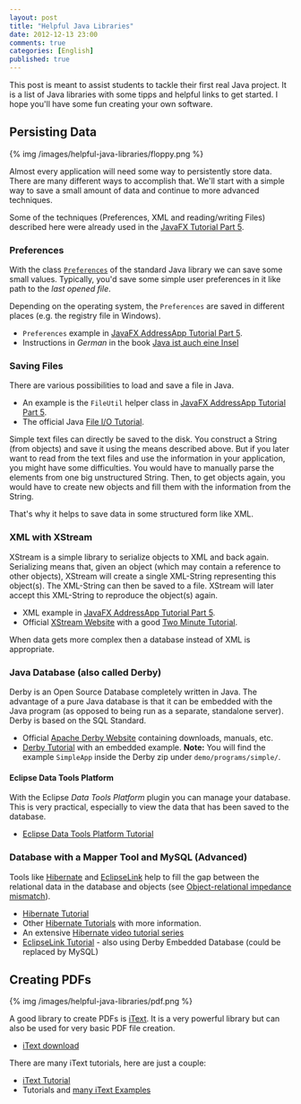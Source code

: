 ```yaml
---
layout: post
title: "Helpful Java Libraries"
date: 2012-12-13 23:00
comments: true
categories: [English]
published: true
---
```


This post is meant to assist students to tackle their first real Java project. It is a list of Java libraries with some tipps and helpful links to get started. I hope you'll have some fun creating your own software.

## Persisting Data ##
{% img /images/helpful-java-libraries/floppy.png %}

Almost every application will need some way to persistently store data. There are many different ways to accomplish that. We'll start with a simple way to save a small amount of data and continue to more advanced techniques. 

<!-- more -->

Some of the techniques (Preferences, XML and reading/writing Files) described here were already used in the [JavaFX Tutorial Part 5](/blog/2012/11/27/javafx-tutorial-addressapp-5). 

### Preferences ###
With the class [`Preferences`](http://docs.oracle.com/javase/7/docs/api/index.html?java/util/prefs/Preferences.html) of the standard Java library we can save some small values. Typically, you'd save some simple user preferences in it like path to the *last opened file*. 

Depending on the operating system, the `Preferences` are saved in different places (e.g. the registry file in Windows).

* `Preferences` example in [JavaFX AddressApp Tutorial Part 5](/blog/2012/11/27/javafx-tutorial-addressapp-5).
* Instructions in *German* in the book [Java ist auch eine Insel](http://openbook.galileocomputing.de/javainsel/javainsel_11_009.html#dodtp29221705-11a7-4fe0-8f23-bfb46d58ff59)


### Saving Files ###
There are various possibilities to load and save a file in Java.

* An example is the `FileUtil` helper class in [JavaFX AddressApp Tutorial Part 5](/blog/2012/11/27/javafx-tutorial-addressapp-5).
* The official Java [File I/O Tutorial](http://docs.oracle.com/javase/tutorial/essential/io/fileio.html).

Simple text files can directly be saved to the disk. You construct a String (from objects) and save it using the means described above. But if you later want to read from the text files and use the information in your application, you might have some difficulties. You would have to manually parse the elements from one big unstructured String. Then, to get objects again, you would have to create new objects and fill them with the information from the String.

That's why it helps to save data in some structured form like XML.


### XML with XStream ###
XStream is a simple library to serialize objects to XML and back again. Serializing means that, given an object (which may contain a reference to other objects), XStream will create a single XML-String representing this object(s). The XML-String can then be saved to a file. XStream will later accept this XML-String to reproduce the object(s) again.

* XML example in [JavaFX AddressApp Tutorial Part 5](/blog/2012/11/27/javafx-tutorial-addressapp-5).
* Official [XStream Website](http://xstream.codehaus.org/) with a good [Two Minute Tutorial](http://xstream.codehaus.org/tutorial.html).

When data gets more complex then a database instead of XML is appropriate.


### Java Database (also called Derby) ###
Derby is an Open Source Database completely written in Java. The advantage of a pure Java database is that it can be embedded with the Java program (as opposed to being run as a separate, standalone server). Derby is based on the SQL Standard.

* Official [Apache Derby Website](http://db.apache.org/derby/) containing downloads, manuals, etc.
* [Derby Tutorial](http://db.apache.org/derby/papers/DerbyTut/embedded_intro.html) with an embedded example. **Note:** You will find the example `SimpleApp` inside the Derby zip under `demo/programs/simple/`.

#### Eclipse Data Tools Platform ####
With the Eclipse *Data Tools Platform* plugin you can manage your database. This is very practical, especially to view the data that has been saved to the database.

* [Eclipse Data Tools Platform Tutorial](http://www.vogella.de/articles/EclipseDataToolsPlatform/article.html)


### Database with a Mapper Tool and MySQL (Advanced) ###
Tools like [Hibernate](http://www.hibernate.org/) and [EclipseLink](http://www.eclipse.org/eclipselink/) help to fill the gap between the relational data in the database and objects (see [Object-relational impedance mismatch](http://de.wikipedia.org/wiki/Object-relational_impedance_mismatch)).

* [Hibernate Tutorial](http://www.javatips.net/blog/2011/12/hibernate-annotations-tutorial)
* Other [Hibernate Tutorials](http://www.roseindia.net/hibernate/hibernate4/index.shtml) with more information.
* An extensive [Hibernate video tutorial series](http://www.youtube.com/watch?v=Yv2xctJxE-w&list=PL4AFF701184976B25&index=1)
* [EclipseLink Tutorial](http://www.vogella.com/articles/JavaPersistenceAPI/article.html) - also using Derby Embedded Database (could be replaced by MySQL)



## Creating PDFs ##
{% img /images/helpful-java-libraries/pdf.png %}

A good library to create PDFs is [iText](http://itextpdf.com/). It is a very powerful library but can also be used for very basic PDF file creation.

* [iText download](http://sourceforge.net/projects/itext/)

There are many iText tutorials, here are just a couple:

* [iText Tutorial](http://www.vogella.com/articles/JavaPDF/article.html)
* Tutorials and [many iText Examples](http://www.roseindia.net/java/itext/index.shtml)




























